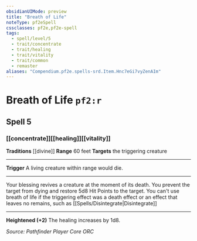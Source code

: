 ```yaml
---
obsidianUIMode: preview
title: "Breath of Life"
noteType: pf2eSpell
cssclasses: pf2e,pf2e-spell
tags:
  - spell/level/5
  - trait/concentrate
  - trait/healing
  - trait/vitality
  - trait/common
  - remaster
aliases: "Compendium.pf2e.spells-srd.Item.Hnc7eGi7vyZenAIm" 
---
```

# Breath of Life  `pf2:r`  
## Spell 5
### [[concentrate]][[healing]][[vitality]]
**Traditions** [[divine]]
**Range** 60 feet
**Targets** the triggering creature
* * * 
**Trigger** A living creature within range would die.

* * *

Your blessing revives a creature at the moment of its death. You prevent the target from dying and restore 5d8 Hit Points to the target. You can't use breath of life if the triggering effect was a death effect or an effect that leaves no remains, such as [[Spells/Disintegrate|Disintegrate]]

* * *

**Heightened (+2)** The healing increases by 1d8.

*Source: Pathfinder Player Core*
*ORC*